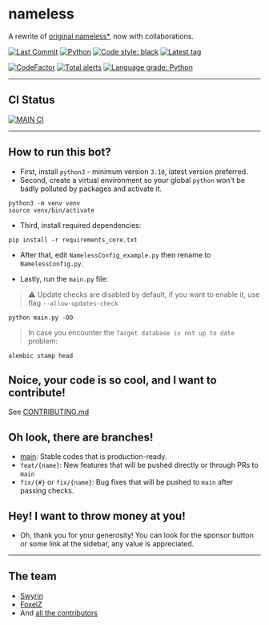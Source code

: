 # nameless

A rewrite of [original nameless*](https://github.com/FoxeiZ/nameless), now with collaborations.

[![Last Commit](https://badgen.net/github/last-commit/nameless-on-discord/nameless/main)]()
[![Python](https://badgen.net/badge/Python/3.10%2B/)](https://python.org)
[![Code style: black](https://img.shields.io/badge/code%20style-black-000000.svg)](https://github.com/psf/black)
[![Latest tag](https://badgen.net/github/tag/nameless-on-discord/nameless?label=Latest%20Stable%20Version)]()

[![CodeFactor](https://www.codefactor.io/repository/github/nameless-on-discord/nameless/badge/main)](https://www.codefactor.io/repository/github/nameless-on-discord/nameless/overview/main)
[![Total alerts](https://img.shields.io/lgtm/alerts/g/Lilia-Workshop/nameless.svg?logo=lgtm&logoWidth=18)](https://lgtm.com/projects/g/nameless-on-discord/nameless/alerts/)
[![Language grade: Python](https://img.shields.io/lgtm/grade/python/g/Lilia-Workshop/nameless.svg?logo=lgtm&logoWidth=18)]()

----------------------------------------

## CI Status
 
[![MAIN CI](https://badgen.net/github/checks/nameless-on-discord/nameless/main?label=main&icon=github)](https://github.com/nameless-on-discord/nameless/actions)

----------------------------------------

## How to run this bot?

- First, install `python3` - minimum version `3.10`, latest version preferred.
- Second, create a virtual environment so your global `python` won't be badly polluted by packages and activate it.

```shell
python3 -m venv venv
source venv/bin/activate
```

- Third, install required dependencies:

```shell
pip install -r requirements_core.txt
```

- After that, edit `NamelessConfig_example.py` then rename to `NamelessConfig.py`.

- Lastly, run the `main.py` file:

> :warning: Update checks are disabled by default, if you want to enable it, use flag `--allow-updates-check`

```shell
python main.py -OO
```

> In case you encounter the `Target database is not up to date` problem:

```shell
alembic stamp head
```

## Noice, your code is so cool, and I want to contribute!

See [CONTRIBUTING.md](https://github.com/Lilia-Workshop/nameless/blob/main/CONTRIBUTING.md)

## Oh look, there are branches!

- [main](https://github.com/nameless-on-discord/nameless/tree/main): Stable codes that is production-ready.
- `feat/{name}`: New features that will be pushed directly or through PRs to `main`
- `fix/{#}` or `fix/{name}`: Bug fixes that will be pushed to `main` after passing checks.

## Hey! I want to throw money at you!

- Oh, thank you for your generosity! You can look for the sponsor button or some link at the sidebar, any value is
  appreciated.

----------------------------------------

## The team

- [Swyrin](https://github.com/Swyreee)
- [FoxeiZ](https://github.com/FoxeiZ)
- And [all the contributors](https://github.com/nameless-on-discord/nameless/graphs/contributors)
